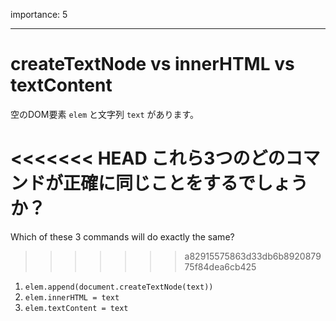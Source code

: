 importance: 5

---

# createTextNode vs innerHTML vs textContent

空のDOM要素 `elem` と文字列 `text` があります。

<<<<<<< HEAD
これら3つのどのコマンドが正確に同じことをするでしょうか？
=======
Which of these 3 commands will do exactly the same?
>>>>>>> a82915575863d33db6b892087975f84dea6cb425

1. `elem.append(document.createTextNode(text))`
2. `elem.innerHTML = text`
3. `elem.textContent = text`
